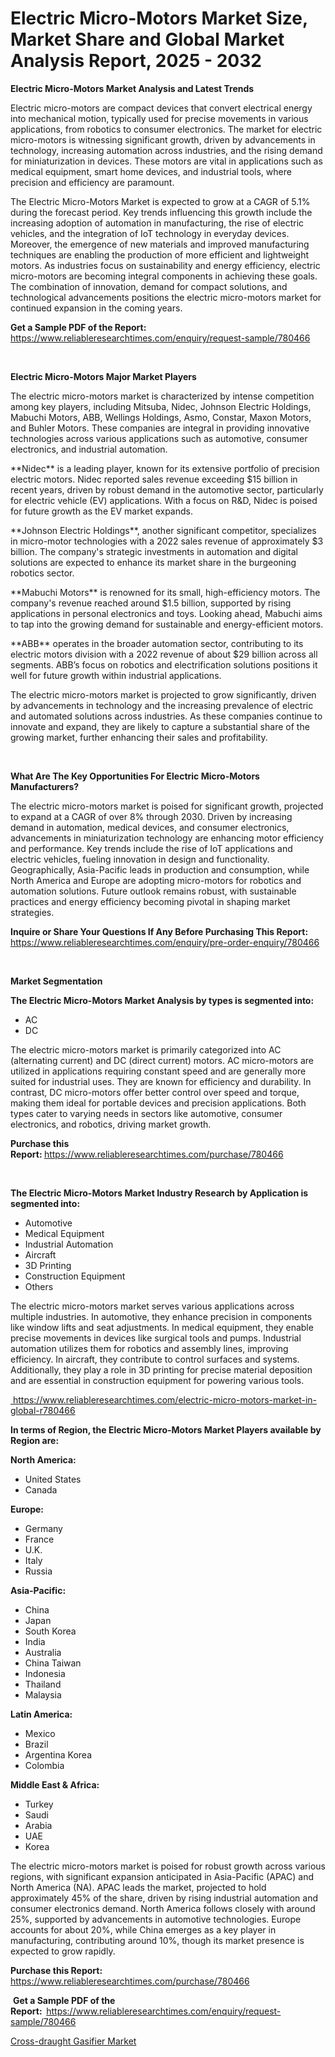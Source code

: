 <p><h1>Electric Micro-Motors Market Size, Market Share and Global Market Analysis Report, 2025 - 2032</h1></p><p><strong>Electric Micro-Motors Market Analysis and Latest Trends</strong></p>
<p><p>Electric micro-motors are compact devices that convert electrical energy into mechanical motion, typically used for precise movements in various applications, from robotics to consumer electronics. The market for electric micro-motors is witnessing significant growth, driven by advancements in technology, increasing automation across industries, and the rising demand for miniaturization in devices. These motors are vital in applications such as medical equipment, smart home devices, and industrial tools, where precision and efficiency are paramount.</p><p>The Electric Micro-Motors Market is expected to grow at a CAGR of 5.1% during the forecast period. Key trends influencing this growth include the increasing adoption of automation in manufacturing, the rise of electric vehicles, and the integration of IoT technology in everyday devices. Moreover, the emergence of new materials and improved manufacturing techniques are enabling the production of more efficient and lightweight motors. As industries focus on sustainability and energy efficiency, electric micro-motors are becoming integral components in achieving these goals. The combination of innovation, demand for compact solutions, and technological advancements positions the electric micro-motors market for continued expansion in the coming years.</p></p>
<p><strong>Get a Sample PDF of the Report:&nbsp;</strong> <a href="https://www.reliableresearchtimes.com/enquiry/request-sample/780466?utm_campaign=2464&utm_medium=2&utm_source=Github&utm_content=ia&utm_term=26032025&utm_id=electric-micro-motors">https://www.reliableresearchtimes.com/enquiry/request-sample/780466</a></p>
<p>&nbsp;</p>
<p><strong>Electric Micro-Motors Major Market Players</strong></p>
<p><p>The electric micro-motors market is characterized by intense competition among key players, including Mitsuba, Nidec, Johnson Electric Holdings, Mabuchi Motors, ABB, Wellings Holdings, Asmo, Constar, Maxon Motors, and Buhler Motors. These companies are integral in providing innovative technologies across various applications such as automotive, consumer electronics, and industrial automation.</p><p>**Nidec** is a leading player, known for its extensive portfolio of precision electric motors. Nidec reported sales revenue exceeding $15 billion in recent years, driven by robust demand in the automotive sector, particularly for electric vehicle (EV) applications. With a focus on R&D, Nidec is poised for future growth as the EV market expands.</p><p>**Johnson Electric Holdings**, another significant competitor, specializes in micro-motor technologies with a 2022 sales revenue of approximately $3 billion. The company's strategic investments in automation and digital solutions are expected to enhance its market share in the burgeoning robotics sector.</p><p>**Mabuchi Motors** is renowned for its small, high-efficiency motors. The company's revenue reached around $1.5 billion, supported by rising applications in personal electronics and toys. Looking ahead, Mabuchi aims to tap into the growing demand for sustainable and energy-efficient motors.</p><p>**ABB** operates in the broader automation sector, contributing to its electric motors division with a 2022 revenue of about $29 billion across all segments. ABB’s focus on robotics and electrification solutions positions it well for future growth within industrial applications.</p><p>The electric micro-motors market is projected to grow significantly, driven by advancements in technology and the increasing prevalence of electric and automated solutions across industries. As these companies continue to innovate and expand, they are likely to capture a substantial share of the growing market, further enhancing their sales and profitability.</p></p>
<p>&nbsp;</p>
<p><strong>What Are The Key Opportunities For Electric Micro-Motors Manufacturers?</strong></p>
<p><p>The electric micro-motors market is poised for significant growth, projected to expand at a CAGR of over 8% through 2030. Driven by increasing demand in automation, medical devices, and consumer electronics, advancements in miniaturization technology are enhancing motor efficiency and performance. Key trends include the rise of IoT applications and electric vehicles, fueling innovation in design and functionality. Geographically, Asia-Pacific leads in production and consumption, while North America and Europe are adopting micro-motors for robotics and automation solutions. Future outlook remains robust, with sustainable practices and energy efficiency becoming pivotal in shaping market strategies.</p></p>
<p><strong>Inquire or Share Your Questions If Any Before Purchasing This Report:</strong> <a href="https://www.reliableresearchtimes.com/enquiry/pre-order-enquiry/780466?utm_campaign=2464&utm_medium=2&utm_source=Github&utm_content=ia&utm_term=26032025&utm_id=electric-micro-motors">https://www.reliableresearchtimes.com/enquiry/pre-order-enquiry/780466</a></p>
<p>&nbsp;</p>
<p><strong>Market Segmentation</strong></p>
<p><strong>The Electric Micro-Motors Market Analysis by types is segmented into:</strong></p>
<p><ul><li>AC</li><li>DC</li></ul></p>
<p><p>The electric micro-motors market is primarily categorized into AC (alternating current) and DC (direct current) motors. AC micro-motors are utilized in applications requiring constant speed and are generally more suited for industrial uses. They are known for efficiency and durability. In contrast, DC micro-motors offer better control over speed and torque, making them ideal for portable devices and precision applications. Both types cater to varying needs in sectors like automotive, consumer electronics, and robotics, driving market growth.</p></p>
<p><strong>Purchase this Report:&nbsp;</strong><a href="https://www.reliableresearchtimes.com/purchase/780466?utm_campaign=2464&utm_medium=2&utm_source=Github&utm_content=ia&utm_term=26032025&utm_id=electric-micro-motors">https://www.reliableresearchtimes.com/purchase/780466</a></p>
<p>&nbsp;</p>
<p><strong>The Electric Micro-Motors Market Industry Research by Application is segmented into:</strong></p>
<p><ul><li>Automotive</li><li>Medical Equipment</li><li>Industrial Automation</li><li>Aircraft</li><li>3D Printing</li><li>Construction Equipment</li><li>Others</li></ul></p>
<p><p>The electric micro-motors market serves various applications across multiple industries. In automotive, they enhance precision in components like window lifts and seat adjustments. In medical equipment, they enable precise movements in devices like surgical tools and pumps. Industrial automation utilizes them for robotics and assembly lines, improving efficiency. In aircraft, they contribute to control surfaces and systems. Additionally, they play a role in 3D printing for precise material deposition and are essential in construction equipment for powering various tools.</p></p>
<p><a href="https://www.reliableresearchtimes.com/electric-micro-motors-market-in-global-r780466?utm_campaign=2464&utm_medium=2&utm_source=Github&utm_content=ia&utm_term=26032025&utm_id=electric-micro-motors">&nbsp;https://www.reliableresearchtimes.com/electric-micro-motors-market-in-global-r780466</a></p>
<p><strong>In terms of Region, the Electric Micro-Motors Market Players available by Region are:</strong></p>
<p>
    <p> <strong> North America: </strong>
        <ul>
            <li>United States</li>
            <li>Canada</li>
        </ul>
        </p> 
    <p> <strong> Europe: </strong>
        <ul>
            <li>Germany</li>
            <li>France</li>
            <li>U.K.</li>
            <li>Italy</li>
            <li>Russia</li>
        </ul>
        </p> 
    <p> <strong> Asia-Pacific: </strong>
        <ul>
            <li>China</li>
            <li>Japan</li>
            <li>South Korea</li>
            <li>India</li>
            <li>Australia</li>
            <li>China Taiwan</li>
            <li>Indonesia</li>
            <li>Thailand</li>
            <li>Malaysia</li>
        </ul>
        </p> 
    <p> <strong> Latin America: </strong>
        <ul>
            <li>Mexico</li>
            <li>Brazil</li>
            <li>Argentina Korea</li>
            <li>Colombia</li>
        </ul>
        </p> 
    <p> <strong> Middle East & Africa: </strong>
        <ul>
            <li>Turkey</li>
            <li>Saudi</li>
            <li>Arabia</li>
            <li>UAE</li>
            <li>Korea</li>
        </ul>
    </p>
    </p>
<p><p>The electric micro-motors market is poised for robust growth across various regions, with significant expansion anticipated in Asia-Pacific (APAC) and North America (NA). APAC leads the market, projected to hold approximately 45% of the share, driven by rising industrial automation and consumer electronics demand. North America follows closely with around 25%, supported by advancements in automotive technologies. Europe accounts for about 20%, while China emerges as a key player in manufacturing, contributing around 10%, though its market presence is expected to grow rapidly.</p></p>
<p><strong>Purchase this Report: </strong><a href="https://www.reliableresearchtimes.com/purchase/780466?utm_campaign=2464&utm_medium=2&utm_source=Github&utm_content=ia&utm_term=26032025&utm_id=electric-micro-motors">https://www.reliableresearchtimes.com/purchase/780466</a></p>
<p>&nbsp;<strong>Get a Sample PDF of the Report:&nbsp;&nbsp;</strong><a href="https://www.reliableresearchtimes.com/enquiry/request-sample/780466?utm_campaign=2464&utm_medium=2&utm_source=Github&utm_content=ia&utm_term=26032025&utm_id=electric-micro-motors">https://www.reliableresearchtimes.com/enquiry/request-sample/780466</a></p>
<p><strong></strong></p>
<p><p><a href="https://github.com/ilonaenterline65/Market-Research-Report-List-1/blob/main/cross-draught-gasifier-market.md?utm_campaign=2464&utm_medium=2&utm_source=Github&utm_content=ia&utm_term=26032025&utm_id=electric-micro-motors">Cross-draught Gasifier Market</a></p></p>